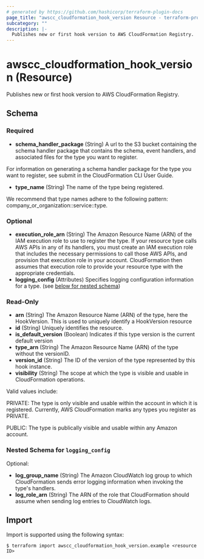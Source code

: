 ```yaml
---
# generated by https://github.com/hashicorp/terraform-plugin-docs
page_title: "awscc_cloudformation_hook_version Resource - terraform-provider-awscc"
subcategory: ""
description: |-
  Publishes new or first hook version to AWS CloudFormation Registry.
---
```


# awscc_cloudformation_hook_version (Resource)

Publishes new or first hook version to AWS CloudFormation Registry.



<!-- schema generated by tfplugindocs -->
## Schema

### Required

- **schema_handler_package** (String) A url to the S3 bucket containing the schema handler package that contains the schema, event handlers, and associated files for the type you want to register.

For information on generating a schema handler package for the type you want to register, see submit in the CloudFormation CLI User Guide.
- **type_name** (String) The name of the type being registered.

We recommend that type names adhere to the following pattern: company_or_organization::service::type.

### Optional

- **execution_role_arn** (String) The Amazon Resource Name (ARN) of the IAM execution role to use to register the type. If your resource type calls AWS APIs in any of its handlers, you must create an IAM execution role that includes the necessary permissions to call those AWS APIs, and provision that execution role in your account. CloudFormation then assumes that execution role to provide your resource type with the appropriate credentials.
- **logging_config** (Attributes) Specifies logging configuration information for a type. (see [below for nested schema](#nestedatt--logging_config))

### Read-Only

- **arn** (String) The Amazon Resource Name (ARN) of the type, here the HookVersion. This is used to uniquely identify a HookVersion resource
- **id** (String) Uniquely identifies the resource.
- **is_default_version** (Boolean) Indicates if this type version is the current default version
- **type_arn** (String) The Amazon Resource Name (ARN) of the type without the versionID.
- **version_id** (String) The ID of the version of the type represented by this hook instance.
- **visibility** (String) The scope at which the type is visible and usable in CloudFormation operations.

Valid values include:

PRIVATE: The type is only visible and usable within the account in which it is registered. Currently, AWS CloudFormation marks any types you register as PRIVATE.

PUBLIC: The type is publically visible and usable within any Amazon account.

<a id="nestedatt--logging_config"></a>
### Nested Schema for `logging_config`

Optional:

- **log_group_name** (String) The Amazon CloudWatch log group to which CloudFormation sends error logging information when invoking the type's handlers.
- **log_role_arn** (String) The ARN of the role that CloudFormation should assume when sending log entries to CloudWatch logs.

## Import

Import is supported using the following syntax:

```shell
$ terraform import awscc_cloudformation_hook_version.example <resource ID>
```
